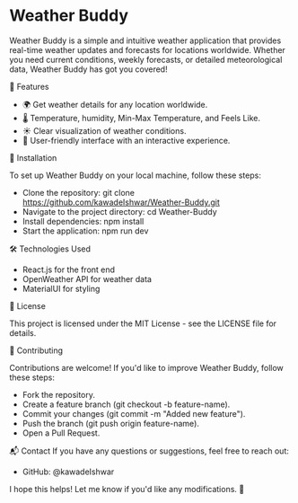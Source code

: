 # Weather Buddy

Weather Buddy is a simple and intuitive weather application that provides real-time weather updates and forecasts for locations worldwide. Whether you need current conditions, weekly forecasts, or detailed meteorological data, Weather Buddy has got you covered!

🚀 Features
- 🌍 Get weather details for any location worldwide.
- 🌡️ Temperature, humidity, Min-Max Temperature, and Feels Like.
- ☀️ Clear visualization of weather conditions.
- 🎨 User-friendly interface with an interactive experience.
  
🔧 Installation

To set up Weather Buddy on your local machine, follow these steps:
- Clone the repository:
git clone https://github.com/kawadeIshwar/Weather-Buddy.git
- Navigate to the project directory:
cd Weather-Buddy
- Install dependencies:
npm install
- Start the application:
npm run dev

🛠️ Technologies Used

- React.js for the front end
- OpenWeather API for weather data
- MaterialUI for styling
  
📜 License

This project is licensed under the MIT License - see the LICENSE file for details.

🤝 Contributing

Contributions are welcome! If you'd like to improve Weather Buddy, follow these steps:
- Fork the repository.
- Create a feature branch (git checkout -b feature-name).
- Commit your changes (git commit -m "Added new feature").
- Push the branch (git push origin feature-name).
- Open a Pull Request.
  
📬 Contact
If you have any questions or suggestions, feel free to reach out:
- GitHub: @kawadeIshwar

I hope this helps! Let me know if you'd like any modifications. 🚀
